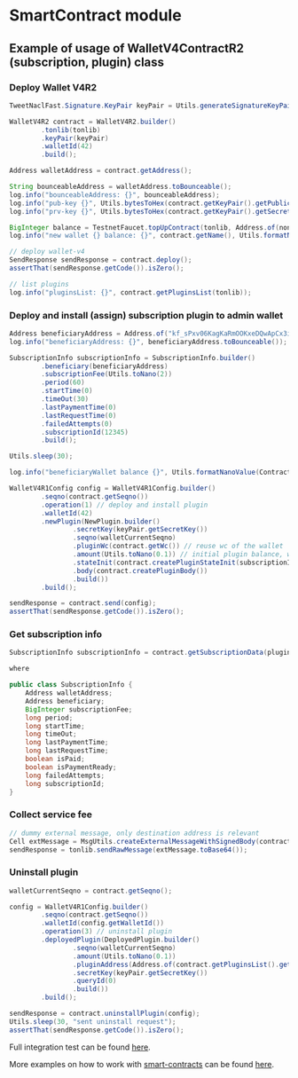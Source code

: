 # SmartContract module

## Example of usage of WalletV4ContractR2 (subscription, plugin) class

### Deploy Wallet V4R2

```java
TweetNaclFast.Signature.KeyPair keyPair = Utils.generateSignatureKeyPair();

WalletV4R2 contract = WalletV4R2.builder()
        .tonlib(tonlib)
        .keyPair(keyPair)
        .walletId(42)
        .build();

Address walletAddress = contract.getAddress();

String bounceableAddress = walletAddress.toBounceable();
log.info("bounceableAddress: {}", bounceableAddress);
log.info("pub-key {}", Utils.bytesToHex(contract.getKeyPair().getPublicKey()));
log.info("prv-key {}", Utils.bytesToHex(contract.getKeyPair().getSecretKey()));

BigInteger balance = TestnetFaucet.topUpContract(tonlib, Address.of(nonBounceableAddress), Utils.toNano(7));
log.info("new wallet {} balance: {}", contract.getName(), Utils.formatNanoValue(balance));

// deploy wallet-v4
SendResponse sendResponse = contract.deploy();
assertThat(sendResponse.getCode()).isZero();

// list plugins
log.info("pluginsList: {}", contract.getPluginsList(tonlib));
```

### Deploy and install (assign) subscription plugin to admin wallet

```java
Address beneficiaryAddress = Address.of("kf_sPxv06KagKaRmOOKxeDQwApCx3i8IQOwv507XD51JOLka");
log.info("beneficiaryAddress: {}", beneficiaryAddress.toBounceable());

SubscriptionInfo subscriptionInfo = SubscriptionInfo.builder()
        .beneficiary(beneficiaryAddress)
        .subscriptionFee(Utils.toNano(2))
        .period(60)
        .startTime(0)
        .timeOut(30)
        .lastPaymentTime(0)
        .lastRequestTime(0)
        .failedAttempts(0)
        .subscriptionId(12345)
        .build();

Utils.sleep(30);

log.info("beneficiaryWallet balance {}", Utils.formatNanoValue(ContractUtils.getBalance(tonlib, beneficiaryAddress)));

WalletV4R1Config config = WalletV4R1Config.builder()
        .seqno(contract.getSeqno())
        .operation(1) // deploy and install plugin
        .walletId(42)
        .newPlugin(NewPlugin.builder()
                .secretKey(keyPair.getSecretKey())
                .seqno(walletCurrentSeqno)
                .pluginWc(contract.getWc()) // reuse wc of the wallet
                .amount(Utils.toNano(0.1)) // initial plugin balance, will be taken from wallet-v4
                .stateInit(contract.createPluginStateInit(subscriptionInfo))
                .body(contract.createPluginBody())
                .build())
        .build();

sendResponse = contract.send(config);
assertThat(sendResponse.getCode()).isZero();
```

### Get subscription info

```java
SubscriptionInfo subscriptionInfo = contract.getSubscriptionData(pluginAddress);

where

public class SubscriptionInfo {
    Address walletAddress;
    Address beneficiary;
    BigInteger subscriptionFee;
    long period;
    long startTime;
    long timeOut;
    long lastPaymentTime;
    long lastRequestTime;
    boolean isPaid;
    boolean isPaymentReady;
    long failedAttempts;
    long subscriptionId;
}
```

### Collect service fee

```java
// dummy external message, only destination address is relevant
Cell extMessage = MsgUtils.createExternalMessageWithSignedBody(contract.getKeyPair(), pluginAddress, null, null).toCell();
sendResponse = tonlib.sendRawMessage(extMessage.toBase64());
```

### Uninstall plugin

```java
walletCurrentSeqno = contract.getSeqno();

config = WalletV4R1Config.builder()
        .seqno(contract.getSeqno())
        .walletId(config.getWalletId())
        .operation(3) // uninstall plugin
        .deployedPlugin(DeployedPlugin.builder()
                .seqno(walletCurrentSeqno)
                .amount(Utils.toNano(0.1))
                .pluginAddress(Address.of(contract.getPluginsList().get(0)))
                .secretKey(keyPair.getSecretKey())
                .queryId(0)
                .build())
        .build();

sendResponse = contract.uninstallPlugin(config);
Utils.sleep(30, "sent uninstall request");
assertThat(sendResponse.getCode()).isZero();

```

Full integration test can be
found [here](../smartcontract/src/test/java/org/ton/ton4j/smartcontract/integrationtests/TestWalletV4R2PluginsDeployTransfer.java).

More examples on how to work with [smart-contracts](../smartcontract/src/main/java/org/ton/ton4j/smartcontract) can be
found [here](../smartcontract/src/test/java/org/ton/ton4j/smartcontract).